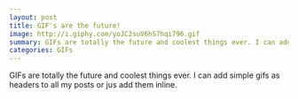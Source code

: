 ```yaml
---
layout: post
title: GIF's are the future!
image: http://i.giphy.com/yoJC2suV6hS7hqi796.gif 
summary: GIFs are totally the future and coolest things ever. I can add simple gifs as headers to all my posts or jus add them inline.
categories: GIFs 
---
```


GIFs are totally the future and coolest things ever. I can add simple gifs as headers to all my posts or jus add them inline.
